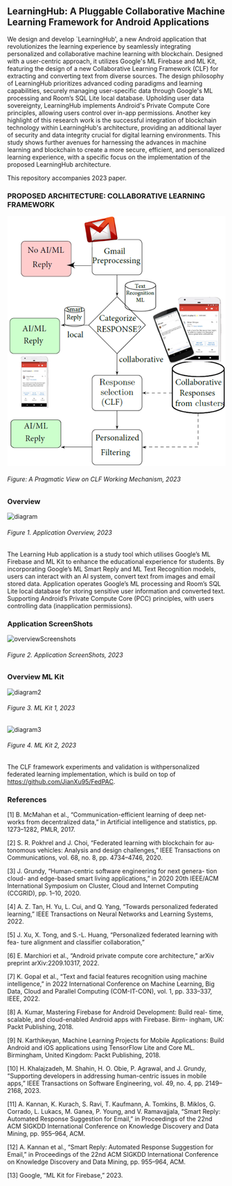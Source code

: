 ## LearningHub: A Pluggable Collaborative Machine Learning Framework for Android Applications
We design and develop `LearningHub',  a new Android application that revolutionizes the learning experience by seamlessly integrating personalized and collaborative machine learning with blockchain. Designed with a user-centric approach, it utilizes Google's ML Firebase and ML Kit, featuring the design of a new Collaborative Learning Framework (CLF) for extracting and converting text from diverse sources. The design philosophy of LearningHub prioritizes advanced coding paradigms and learning capabilities, securely managing user-specific data through Google's ML processing and Room’s SQL Lite local database. Upholding user data sovereignty, LearningHub implements Android's Private Compute Core principles, allowing users control over in-app permissions. Another key highlight of this research work is the successful integration of blockchain technology within LearningHub's architecture, providing an additional layer of security and data integrity crucial for digital learning environments. This study shows further avenues for harnessing the advances in machine learning and blockchain to create a more secure, efficient, and personalized learning experience, with a specific focus on the implementation of the proposed LearningHub architecture.

This repository accompanies 2023 paper.
### PROPOSED ARCHITECTURE: COLLABORATIVE LEARNING FRAMEWORK
![diagram](https://github.com/leakydishes/LearningHubApplication/blob/f789f42b301d98eba4b7503bff93635218d020e5/CLF.png)
###### Figure: A Pragmatic View on CLF Working Mechanism, 2023


### Overview
![diagram](https://github.com/leakydishes/LearningHubApplication/assets/79079577/a37944b5-e449-4b85-813e-1d772bb29e2c)
###### Figure 1. Application Overview, 2023


The Learning Hub application is a study tool which utilises Google’s ML Firebase and ML Kit to enhance the educational experience for students. By incorporating Google’s ML Smart Reply and ML Text Recognition models, users can interact with an AI system, convert text from images and email stored data. Application operates Google’s ML processing and Room’s SQL Lite local database for storing sensitive user information and converted text. Supporting Android’s Private Compute Core (PCC) principles, with users controlling data (inapplication permissions). 


### Application ScreenShots
![overviewScreenshots](https://github.com/leakydishes/LearningHubApplication/assets/79079577/a18b24a7-26f7-43a9-8541-a2b5ad9f9032)
###### Figure 2. Application ScreenShots, 2023


### Overview ML Kit
![diagram2](https://github.com/leakydishes/LearningHubApplication/assets/79079577/6c56f4b5-97ee-47fa-b035-64770b9e1f0e)
###### Figure 3. ML Kit 1, 2023


![diagram3](https://github.com/leakydishes/LearningHubApplication/assets/79079577/86af24b4-84d4-45e8-8b6b-9380cc018943)
###### Figure 4. ML Kit 2, 2023

The CLF framework experiments and validation is withpersonalized federated learning implementation, which is build on top of https://github.com/JianXu95/FedPAC.

### References
[1] B. McMahan et al., “Communication-efficient learning of deep net-
works from decentralized data,” in Artificial intelligence and statistics,
pp. 1273–1282, PMLR, 2017.

[2] S. R. Pokhrel and J. Choi, “Federated learning with blockchain for au-
tonomous vehicles: Analysis and design challenges,” IEEE Transactions
on Communications, vol. 68, no. 8, pp. 4734–4746, 2020.

[3] J. Grundy, “Human-centric software engineering for next genera-
tion cloud- and edge-based smart living applications,” in 2020 20th
IEEE/ACM International Symposium on Cluster, Cloud and Internet
Computing (CCGRID), pp. 1–10, 2020.

[4] A. Z. Tan, H. Yu, L. Cui, and Q. Yang, “Towards personalized federated
learning,” IEEE Transactions on Neural Networks and Learning Systems,
2022.

[5] J. Xu, X. Tong, and S.-L. Huang, “Personalized federated learning with
fea- ture alignment and classifier collaboration,”

[6] E. Marchiori et al., “Android private compute core architecture,” arXiv
preprint arXiv:2209.10317, 2022.

[7] K. Gopal et al., “Text and facial features recognition using machine
intelligence,” in 2022 International Conference on Machine Learning,
Big Data, Cloud and Parallel Computing (COM-IT-CON), vol. 1,
pp. 333–337, IEEE, 2022.

[8] A. Kumar, Mastering Firebase for Android Development: Build real-
time, scalable, and cloud-enabled Android apps with Firebase. Birm-
ingham, UK: Packt Publishing, 2018.

[9] N. Karthikeyan, Machine Learning Projects for Mobile Applications:
Build Android and iOS applications using TensorFlow Lite and Core
ML. Birmingham, United Kingdom: Packt Publishing, 2018.

[10] H. Khalajzadeh, M. Shahin, H. O. Obie, P. Agrawal, and J. Grundy,
“Supporting developers in addressing human-centric issues in mobile
apps,” IEEE Transactions on Software Engineering, vol. 49, no. 4,
pp. 2149–2168, 2023.

[11] A. Kannan, K. Kurach, S. Ravi, T. Kaufmann, A. Tomkins, B. Miklos,
G. Corrado, L. Lukacs, M. Ganea, P. Young, and V. Ramavajjala, “Smart
Reply: Automated Response Suggestion for Email,” in Proceedings
of the 22nd ACM SIGKDD International Conference on Knowledge
Discovery and Data Mining, pp. 955–964, ACM.

[12] A. Kannan et al., “Smart Reply: Automated Response Suggestion
for Email,” in Proceedings of the 22nd ACM SIGKDD International
Conference on Knowledge Discovery and Data Mining, pp. 955–964,
ACM.

[13] Google, “ML Kit for Firebase,” 2023.

